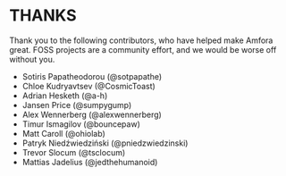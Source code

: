 # THANKS

Thank you to the following contributors, who have helped make Amfora great. FOSS projects are a community effort, and we would be worse off without you.

- Sotiris Papatheodorou (@sotpapathe)
- Chloe Kudryavtsev (@CosmicToast)
- Adrian Hesketh (@a-h)
- Jansen Price (@sumpygump)
- Alex Wennerberg (@alexwennerberg)
- Timur Ismagilov (@bouncepaw)
- Matt Caroll (@ohiolab)
- Patryk Niedźwiedziński (@pniedzwiedzinski)
- Trevor Slocum (@tsclocum)
- Mattias Jadelius (@jedthehumanoid)
